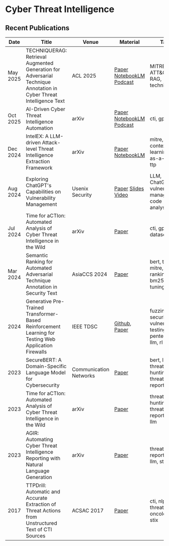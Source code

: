 # Cyber Threat Intelligence

## Recent Publications
| Date | Title | Venue | Material | Tags | Code | Summary | 
| --- | --- | --- | --- | --- | --- | --- |
| May 2025 | TECHNIQUERAG: Retrieval Augmented Generation for Adversarial Technique Annotation in Cyber Threat Intelligence Text | ACL 2025 | [Paper](https://arxiv.org/pdf/2505.11988) [NotebookLM](https://notebooklm.google.com/notebook/9a8f9011-ac25-48d2-9013-d1f111578eb6) [Podcast](https://notebooklm.google.com/notebook/9a8f9011-ac25-48d2-9013-d1f111578eb6/audio)| MITRE ATT&CK, RAG, techniques | | |
| Oct 2025 | AI-Driven Cyber Threat Intelligence Automation | arXiv | [Paper](https://arxiv.org/pdf/2410.20287v1) [NotebookLM](https://notebooklm.google.com/notebook/887692b2-43b5-4a8d-9be0-e39fe024d5f9) [Podcast](https://notebooklm.google.com/notebook/887692b2-43b5-4a8d-9be0-e39fe024d5f9/audio)| cti, gpt | | |
| Dec 2024 | IntelEX: A LLM-driven Attack-level Threat Intelligence Extraction Framework | arXiv | [Paper](https://arxiv.org/pdf/2412.10872) [NotebookLM](https://notebooklm.google.com/notebook/de35f571-83db-4087-ab52-753d2a90be38?authuser=1)| mitre, in-context learning, llm-as-a-judge, ttp | | |
| Aug 2024  | Exploring ChatGPT's Capabilities on Vulnerability Management | Usenix Security | [Paper](https://www.usenix.org/system/files/usenixsecurity24-liu-peiyu.pdf) [Slides](https://www.usenix.org/system/files/usenixsecurity24_slides-liu-peiyu.pdf) [Video](https://www.youtube.com/watch?v=ZeIgqpc_rII) | LLM, ChatGPT, vulnerabiility management, code analysis | | |
| Jul 2024 | Time for aCTIon: Automated Analysis of Cyber Threat Intelligence in the Wild | arXiv | [Paper](https://arxiv.org/pdf/2307.10214) | cti, gpt, dataset | | |
| Mar 2024 | Semantic Ranking for Automated Adversarial Technique Annotation in Security Text| AsiaCCS 2024 | [Paper](https://arxiv.org/pdf/2403.17068) | bert, ttp, mitre, ranking, bm25, fine-tuning | | |
| 2024  | Generative Pre-Trained Transformer-Based Reinforcement Learning for Testing Web Application Firewalls | IEEE TDSC | [Github](https://github.com/hongliangliang/gptfuzzer), [Paper](https://ieeexplore.ieee.org/document/10059237) | fuzzing, web security, vulnerability testing, pentesting, llm, rl | | |  
| 2023  | SecureBERT: A Domain-Specific Language Model for Cybersecurity | Communication Networks | [Paper](https://arxiv.org/pdf/2204.02685) | bert, llm, threat hunting, threat reports, cti | | |
| 2023 | Time for aCTIon: Automated Analysis of Cyber Threat Intelligence in the Wild | arXiv | [Paper](https://arxiv.org/pdf/2307.10214) | threat hunting, threat reports, cti, llm | | |
| 2023 | AGIR: Automating Cyber Threat Intelligence Reporting with Natural Language Generation | arXiv | [Paper](https://arxiv.org/pdf/2310.02655) | threat reports, cti, llm, stix | | |
| 2017 | TTPDrill: Automatic and Accurate Extraction of Threat Actions from Unstructured Text of CTI Sources | ACSAC 2017 | [Paper](https://dl.acm.org/doi/10.1145/3134600.3134646) | cti, nlp, ir, threat-action oncology, stix | | |
